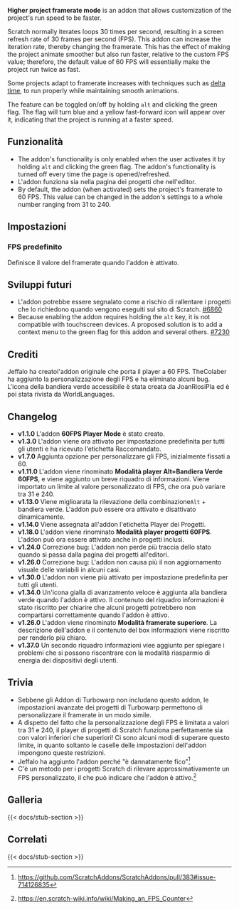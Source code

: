 ---
---

**Higher project framerate mode** is an addon that allows customization of the project's run speed to be faster.

Scratch normally iterates loops 30 times per second, resulting in a screen refresh rate of 30 frames per second (FPS). This addon can increase the iteration rate, thereby changing the framerate. This has the effect of making the project animate smoother but also run faster, relative to the custom FPS value; therefore, the default value of 60 FPS will essentially make the project run twice as fast.

Some projects adapt to framerate increases with techniques such as [delta time](https://en.wikipedia.org/wiki/Delta_timing), to run properly while maintaining smooth animations.

The feature can be toggled on/off by holding `alt` and clicking the green flag. The flag will turn blue and a yellow fast-forward icon will appear over it, indicating that the project is running at a faster speed.

## Funzionalità

- The addon's functionality is only enabled when the user activates it by holding `alt` and clicking the green flag. The addon's functionality is turned off every time the page is opened/refreshed.
- L'addon funziona sia nella pagina dei progetti che nell'editor.
- By default, the addon (when activated) sets the project's framerate to 60 FPS. This value can be changed in the addon's settings to a whole number ranging from 31 to 240.

## Impostazioni

### FPS predefinito

Definisce il valore del framerate quando l'addon è attivato.

## Sviluppi futuri

- L'addon potrebbe essere segnalato come a rischio di rallentare i progetti che lo richiedono quando vengono eseguiti sul sito di Scratch. [#6860](https://github.com/ScratchAddons/ScratchAddons/issues/6860) 
- Because enabling the addon requires holding the `alt` key, it is not compatible with touchscreen devices. A proposed solution is to add a context menu to the green flag for this addon and several others. [#7230](https://github.com/ScratchAddons/ScratchAddons/issues/7230)

## Crediti

Jeffalo ha creatol'addon originale che porta il player a 60 FPS. TheColaber ha aggiunto la personalizzazione degli FPS e ha eliminato alcuni bug. L'icona della bandiera verde accessibile è stata creata da JoanRiosiPla ed è poi stata rivista da WorldLanguages.

## Changelog

- **v1.1.0** L'addon **60FPS Player Mode** è stato creato.
- **v1.3.0** L'addon viene ora attivato per impostazione predefinita per tutti gli utenti e ha ricevuto l'etichetta Raccomandato.
- **v1.7.0** Aggiunta opzione per personalizzare gli FPS, inizialmente fissati a 60.
- **v1.11.0** L'addon viene rinominato **Modalità player Alt+Bandiera Verde 60FPS**, e viene aggiunto un breve riquadro di informazioni. Viene importato un limite al valore personalizzato di FPS, che ora può variare tra 31 e 240.
- **v1.13.0** Viene miglioarata la rilevazione della combinazione`Alt` + bandiera verde. L'addon può essere ora attivato e disattivato dinamicamente.
- **v1.14.0** Viene assegnata all'addon l'etichetta Player dei Progetti.
- **v1.18.0** L'addon viene rinominato **Modalità player progetti 60FPS**. L'addon può ora essere attivato anche in progetti inclusi.
- **v1.24.0** Correzione bug: L'addon non perde più traccia dello stato quando si passa dalla pagina dei progetti all'editori.
- **v1.26.0** Correzione bug: L'addon non causa più il non aggiornamento visuale delle variabili in alcuni casi.
- **v1.30.0** L'addon non viene più attivato per impostazione predefinita per tutti gli utenti.
- **v1.34.0** Un'icona gialla di avanzamento veloce è aggiunta alla bandiera verde quando l'addon è attivo. Il contenuto del riquadro informazioni è stato riscritto per chiarire che alcuni progetti potrebbero non compartarsi correttamente quando l'addon è attivo.
- **v1.26.0** L'addon viene rinominato **Modalità framerate superiore**. La descrizione dell'addon e il contenuto del box informazioni viene riscritto per renderlo più chiaro.
- **v1.37.0** Un secondo riquadro informazioni viee aggiunto per spiegare i problemi che si possono riscontrare con la modalità riasparmio di energia dei dispositivi degli utenti.

## Trivia

- Sebbene gli Addon di Turbowarp non includano questo addon, le impostazioni avanzate dei progetti di Turbowarp permettono di personalizzare il framerate in un modo simile.
- A dispetto del fatto che la personalizzazione degli FPS è limitata a valori tra 31 e 240, il player di progetti di Scratch funziona perfettamente sia con valori inferiori che superiori! Ci sono alcuni modi di superare questo limite, in quanto soltanto le caselle delle impostazioni dell'addon impongono queste restrizioni.
- Jeffalo ha aggiunto l'addon perché "è dannatamente fico"[^1]
- C'è un metodo per i progetti Scratch di rilevare approssimativamente un FPS personalizzato, il che può indicare che l'addon è attivo.[^2]

## Galleria

{{< docs/stub-section >}}

## Correlati

{{< docs/stub-section >}}

[^1]: https://github.com/ScratchAddons/ScratchAddons/pull/383#issue-714126835
[^2]: https://en.scratch-wiki.info/wiki/Making_an_FPS_Counter
